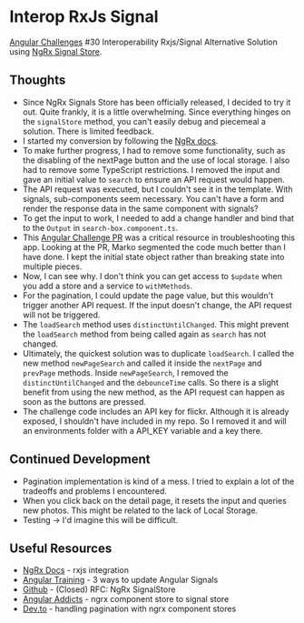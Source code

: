 # Interop RxJs Signal

[Angular Challenges](https://angular-challenges.vercel.app/) #30 Interoperability Rxjs/Signal Alternative Solution using [NgRx Signal Store](https://ngrx.io/guide/signals/signal-store).

## Thoughts

- Since NgRx Signals Store has been officially released, I decided to try it out.  Quite frankly, it is a little overwhelming.  Since everything hinges on the `signalStore` method, you can't easily debug and piecemeal a solution.  There is limited feedback.
- I started my conversion by following the [NgRx docs](https://ngrx.io/guide/signals/rxjs-integration).
- To make further progress, I had to remove some functionality, such as the disabling of the nextPage button and the use of local storage.  I also had to remove some TypeScript restrictions.  I removed the input and gave an initial value to `search` to ensure an API request would happen. 
- The API request was executed, but I couldn't see it in the template.  With signals, sub-components seem necessary.  You can't have a form and render the response data in the same component with signals? 
- To get the input to work, I needed to add a change handler and bind that to the `Output` in `search-box.component.ts`.
- This [Angular Challenge PR](https://github.com/tomalaforge/angular-challenges/pull/88/files#diff-65b58fb82cf0bb15310b512c401850474771eb1c399793906f1d47eb7f61847c) was a critical resource in troubleshooting this app.  Looking at the PR, Marko segmented the code much better than I have done.  I kept the initial state object rather than breaking state into multiple pieces.
- Now, I can see why.  I don't think you can get access to `$update` when you add a store and a service to `withMethods`.  
- For the pagination, I could update the page value, but this wouldn't trigger another API request.  If the input doesn't change, the API request will not be triggered.  
- The `loadSearch` method uses `distinctUntilChanged`.  This might prevent the `loadSearch` method from being called again as `search` has not changed.  
- Ultimately, the quickest solution was to duplicate `loadSearch`. I called the new method `newPageSearch` and called it inside the `nextPage` and `prevPage` methods.  Inside `newPageSearch`, I removed the `distinctUntilChanged` and the `debounceTime` calls.  So there is a slight benefit from using the new method, as the API request can happen as soon as the buttons are pressed.
- The challenge code includes an API key for flickr.  Although it is already exposed, I shouldn't have included in my repo.  So I removed it and will an environments folder with a API_KEY variable and a key there.  

## Continued Development

- Pagination implementation is kind of a mess.  I tried to explain a lot of the tradeoffs and problems I encountered.  
- When you click back on the detail page, it resets the input and queries new photos.  This might be related to the lack of Local Storage.    
- Testing -> I'd imagine this will be difficult.  

## Useful Resources

- [NgRx Docs](https://ngrx.io/guide/signals/rxjs-integration) - rxjs integration
- [Angular Training](https://www.angulartraining.com/daily-newsletter/three-ways-to-update-angular-signals/) - 3 ways to update Angular Signals
- [Github](https://github.com/ngrx/platform/discussions/3796) - (Closed) RFC: NgRx SignalStore
- [Angular Addicts](https://www.angularaddicts.com/p/from-ngrx-componentstore-to-signalstore) - ngrx component store to signal store
- [Dev.to](https://dev.to/this-is-angular/handling-pagination-with-ngrx-component-stores-1j1p#handling-the-pagination) - handling pagination with ngrx component stores